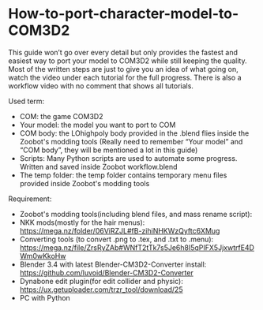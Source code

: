 # How-to-port-character-model-to-COM3D2

  This guide won’t go over every detail but only provides the fastest and easiest way to port your model to COM3D2 while still keeping the quality. Most of the written steps are just to give you an idea of what going on, watch the video under each tutorial for the full progress. There is also a workflow video with no comment that shows all tutorials.
  
Used term:
- COM: the game COM3D2
- Your model: the model you want to port to COM 
- COM body: the LOhighpoly body provided in the .blend flies inside the Zoobot's modding tools
(Really need to remember “Your model” and “COM body”, they will be mentioned a lot in this guide)
- Scripts: Many Python scripts are used to automate some progress. Written and saved inside Zoobot workflow.blend 
- The temp folder: the temp folder contains temporary menu files provided inside Zoobot's modding tools

Requirement:
- Zoobot's modding tools(including blend files, and mass rename script): 
- NKK mods(mostly for the hair menus): https://mega.nz/folder/06ViRZJL#fB-zihiNHKWzQyftc6XMug
- Converting tools (to convert .png to .tex, and .txt to .menu): https://mega.nz/file/ZrsRyZAb#WNfT2tTk7s5Je6h8I5qPIFX5JjxwtrfE4DWm0wKkoHw
- Blender 3.4 with latest Blender-CM3D2-Converter install: https://github.com/luvoid/Blender-CM3D2-Converter
- Dynabone edit plugin(for edit collider and physic): https://ux.getuploader.com/trzr_tool/download/25
- PC with Python


